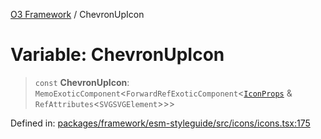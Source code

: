 [O3 Framework](../API.md) / ChevronUpIcon

# Variable: ChevronUpIcon

> `const` **ChevronUpIcon**: `MemoExoticComponent`\<`ForwardRefExoticComponent`\<[`IconProps`](../type-aliases/IconProps.md) & `RefAttributes`\<`SVGSVGElement`\>\>\>

Defined in: [packages/framework/esm-styleguide/src/icons/icons.tsx:175](https://github.com/its-kios09/openmrs-esm-core/blob/main/packages/framework/esm-styleguide/src/icons/icons.tsx#L175)
